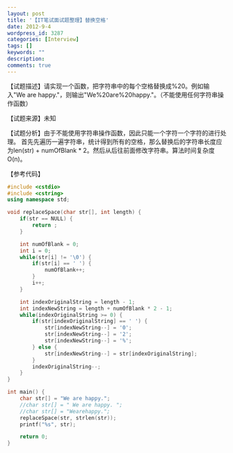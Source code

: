 ```yaml
---
layout: post
title: '【IT笔试面试题整理】替换空格'
date: 2012-9-4
wordpress_id: 3287
categories: [Interview]
tags: []
keywords: ""
description: 
comments: true
---
```

【试题描述】请实现一个函数，把字符串中的每个空格替换成%20。例如输入"We are happy."，则输出"We%20are%20happy."。（不能使用任何字符串操作函数）

【试题来源】未知

【试题分析】由于不能使用字符串操作函数，因此只能一个字符一个字符的进行处理。 首先先遍历一遍字符串，统计得到所有的空格，那么替换后的字符串长度应 为len(str) + numOfBlank * 2。然后从后往前面修改字符串。算法时间复杂度O(n)。

【参考代码】

``` cpp 
#include <cstdio>
#include <cstring>
using namespace std;

void replaceSpace(char str[], int length) {
	if(str == NULL) {
		return ;
	}

	int numOfBlank = 0;
	int i = 0;
	while(str[i] != '\0') {
		if(str[i] == ' ') {
			numOfBlank++;
		}
		i++;
	}

	int indexOriginalString = length - 1;
	int indexNewString = length + numOfBlank * 2 - 1;
	while(indexOriginalString >= 0) {
		if(str[indexOriginalString] == ' ') {
			str[indexNewString--] = '0';
			str[indexNewString--] = '2';
			str[indexNewString--] = '%';
		} else {
			str[indexNewString--] = str[indexOriginalString];
		}
		indexOriginalString--;
	}
}

int main() {
	char str[] = "We are happy.";
	//char str[] = " We are happy. ";
	//char str[] = "Wearehappy.";
	replaceSpace(str, strlen(str));
	printf("%s", str);

	return 0;
}
```

